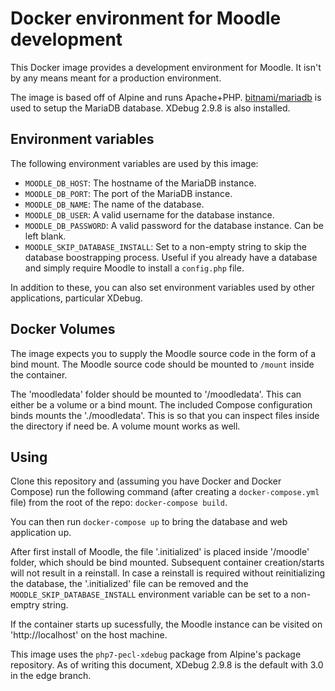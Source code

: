 # Docker environment for Moodle development
This Docker image provides a development environment for Moodle. It isn't by any means meant for a production environment.

The image is based off of Alpine and runs Apache+PHP. [bitnami/mariadb](https://hub.docker.com/r/bitnami/mariadb) is used to setup the MariaDB database. XDebug 2.9.8 is also installed.

## Environment variables
The following environment variables are used by this image:

* `MOODLE_DB_HOST`: The hostname of the MariaDB instance.
* `MOODLE_DB_PORT`: The port of the MariaDB instance.
* `MOODLE_DB_NAME`: The name of the database.
* `MOODLE_DB_USER`: A valid username for the database instance.
* `MOODLE_DB_PASSWORD`: A valid password for the database instance. Can be left blank.
* `MOODLE_SKIP_DATABASE_INSTALL`: Set to a non-empty string to skip the database boostrapping process. Useful if you already have a database and simply require Moodle to install a `config.php` file.

In addition to these, you can also set environment variables used by other applications, particular XDebug.

## Docker Volumes
The image expects you to supply the Moodle source code in the form of a bind mount. The Moodle source code should be mounted to `/mount` inside the container.

The 'moodledata' folder should be mounted to '/moodledata'. This can either be a volume or a bind mount. The included Compose configuration binds mounts the './moodledata'. This is so that you can inspect files inside the directory if need be. A volume mount works as well.

## Using
Clone this repository and (assuming you have Docker and Docker Compose) run the following command (after creating a `docker-compose.yml` file) from the root of the repo: `docker-compose build`.

You can then run `docker-compose up` to bring the database and web application up.

After first install of Moodle, the file '.initialized' is placed inside '/moodle' folder, which should be bind mounted. Subsequent container creation/starts will not result in a reinstall. In case a reinstall is required without reinitializing the database, the '.initialized' file can be removed and the `MOODLE_SKIP_DATABASE_INSTALL` environment variable can be set to a non-emptry string.

If the container starts up sucessfully, the Moodle instance can be visited on 'http://localhost' on the host machine.

This image uses the `php7-pecl-xdebug` package from Alpine's package repository. As of writing this document, XDebug 2.9.8 is the default with 3.0 in the edge branch.

